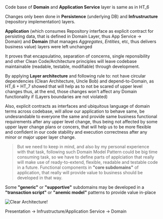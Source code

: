 Code base of **Domain** and **Application Service** layer is same as in HT_6

Changes only been done in **Persistence** (underlying DB) and **Infrustructure** (repository implementation) layers. 

**Application** (which consumes Repository interface  as explicit contract for persisting data, that is defined in Domain Layer, thus App Service -> Domain) 
and **Domain** (that manages *Aggregates*, *Entities*, etc, thus delivers business value) layers were left unchanged 

It proves that encapsulatino, separation of concerns, single reponsibility and other Clean Code/Architecture principles
will leave codebase maintainable (readable, testable, modifiable) through development.

By applying **Layer architecture** and following rule to: not have circular dependencies (Clean Architecture, Uncle Bob) and depend-to-Domain, 
as HT_6 + HT_7 showed that will help as to not be scared of upper level changes thus, at the end, those changes won't affect any Domain functionality if (Layers boundaries are not violated)

Also, explicit contracts as interfaces and ubiquitous language of domain terms across codebase, will allow our application to behave same, be undesrandable to everyone the same and provide same business functional requirements after any upper level change, thus being not affected by some upper layer change plans or concers, that will help us to be more flexible and confident in our code stability and execution correctness after any minor or major upper layer change.

> But we need to keep in mind, and also by my personal experience with that task, following such Domain Model Pattern could be big time consuming task, so we have to define
> parts of applciation that really will make use of ready-to-extend, flexible, readable and testable code in a future. 
> Functional components in **"core subdomains"** of application, that really will provide value to business should be developed in that way. 

Some **"generic"** or **"supportive"** subdomains may be developed in a **"transaction script"** or **"anemic model"** patterns to provide value in-place 

![Clear Architecture!](https://codeopinion.com/wp-content/uploads/2023/02/image-1.png "San Juan Mountains")

Presentation -> Infrustructure/Application Service -> Domain